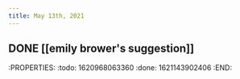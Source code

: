 ```yaml
---
title: May 13th, 2021
---
```


## DONE [[emily brower's suggestion]]
:PROPERTIES:
:todo: 1620968063360
:done: 1621143902406
:END:
